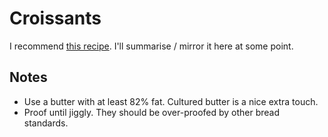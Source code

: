 # Croissants

I recommend [this recipe](https://lacuisinedegeraldine.fr/en/homemade-croissants). I'll summarise / mirror it here at some point.

## Notes
- Use a butter with at least 82% fat. Cultured butter is a nice extra touch.
- Proof until jiggly. They should be over-proofed by other bread standards.
